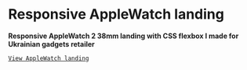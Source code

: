 # Responsive AppleWatch landing

**Responsive AppleWatch 2 38mm landing with CSS flexbox I made for Ukrainian gadgets retailer**

 [`View AppleWatch landing`](https://applewatch-landing.netlify.com/)

